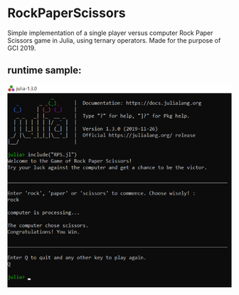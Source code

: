 # RockPaperScissors
Simple implementation of a single player versus computer Rock Paper Scissors game in Julia, using ternary operators. Made for the purpose of GCI 2019.

## runtime sample: 
![](pic.png)
